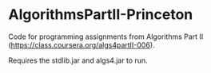 AlgorithmsPartII-Princeton
=====================

Code for programming assignments from Algorithms Part II (https://class.coursera.org/algs4partII-006).

Requires the stdlib.jar and algs4.jar to run.
